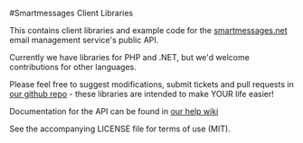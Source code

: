 #Smartmessages Client Libraries

This contains client libraries and example code for the [smartmessages.net](http://info.smartmessages.net/) email management service's public API.

Currently we have libraries for PHP and .NET, but we'd welcome contributions for other languages.

Please feel free to suggest modifications, submit tickets and pull requests in [our github repo](https://github.com/Synchro/SmartmessagesClients) - these libraries are intended to make YOUR life easier!

Documentation for the API can be found in [our help wiki](http://wiki.smartmessages.net/#API)

See the accompanying LICENSE file for terms of use (MIT).